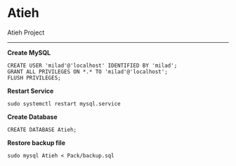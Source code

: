 # Atieh

Atieh Project

---

**Create MySQL**
```mysql
CREATE USER 'milad'@'localhost' IDENTIFIED BY 'milad';
GRANT ALL PRIVILEGES ON *.* TO 'milad'@'localhost';
FLUSH PRIVILEGES;
```

**Restart Service**
```
sudo systemctl restart mysql.service
```

**Create Database**
```mysql
CREATE DATABASE Atieh;
```

**Restore backup file**
```
sudo mysql Atieh < Pack/backup.sql
```